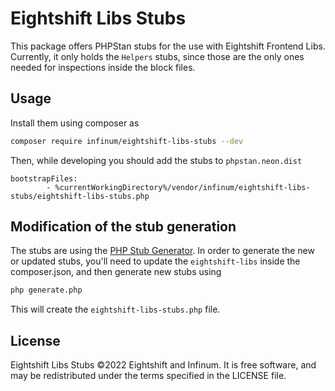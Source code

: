 # Eightshift Libs Stubs

This package offers PHPStan stubs for the use with Eightshift Frontend Libs. Currently, it only holds the `Helpers`
stubs, since those are the only ones needed for inspections inside the block files.

## Usage

Install them using composer as

```bash
composer require infinum/eightshift-libs-stubs --dev
```

Then, while developing you should add the stubs to `phpstan.neon.dist`

```neon
bootstrapFiles:
		- %currentWorkingDirectory%/vendor/infinum/eightshift-libs-stubs/eightshift-libs-stubs.php
```

## Modification of the stub generation

The stubs are using the [PHP Stub Generator](https://github.com/Setasign/php-stub-generator). In order to generate
the new or updated stubs, you'll need to update the `eightshift-libs` inside the composer.json, and then generate
new stubs using

```bash
php generate.php
```

This will create the `eightshift-libs-stubs.php` file.

## License

Eightshift Libs Stubs ©2022 Eightshift and Infinum. It is free software, and may be redistributed under the terms
specified in the LICENSE file.
